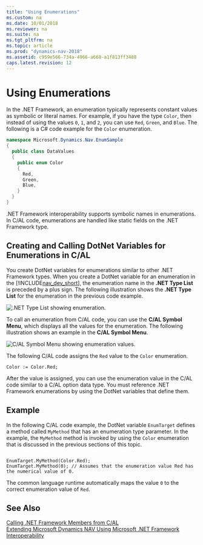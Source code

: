```yaml
---
title: "Using Enumerations"
ms.custom: na
ms.date: 10/01/2018
ms.reviewer: na
ms.suite: na
ms.tgt_pltfrm: na
ms.topic: article
ms.prod: "dynamics-nav-2018"
ms.assetid: c959e566-734a-4966-a668-a1f813ff3488
caps.latest.revision: 12
---
```

# Using Enumerations
In the .NET Framework, an enumeration typically represents constant values as symbolic or literal names. For example, if you have the type `Color`, then instead of using the values `0`, `1`, and `2`, you can use `Red`, `Green`, and `Blue`. The following is a C\# code example for the `Color` enumeration.  

```c#  
namespace Microsoft.Dynamics.Nav.EnumSample  
{  
  public class DataValues  
  {  
    public enum Color   
    {  
      Red,  
      Green,  
      Blue,  
    }  
  }  
}
```  

.NET Framework interoperability supports symbolic names in enumerations. In C/AL code, enumerations are handled like static fields on the .NET Framework type.  

## Creating and Calling DotNet Variables for Enumerations in C/AL  
 You create DotNet variables for enumerations similar to other .NET Framework types. When you create a DotNet variable for an enumeration in the [!INCLUDE[nav_dev_short](includes/nav_dev_short_md.md)], the enumeration name in the **.NET Type List** is preceded by a plus sign. The following illustration shows the **.NET Type List** for the enumeration in the previous code example.  

 ![.NET Type List showing enumeration.](media/NAV_DotNet_Enum_Setup.png "NAV\_DotNet\_Enum\_Setup")  

 To call an enumeration from C/AL code, you can use the **C/AL Symbol Menu**, which displays all the values for the enumeration. The following illustration shows an example in the **C/AL Symbol Menu**.  

 ![C&#47;AL Symbol Menu showing enumeration values.](media/NAV_Dotnet_Enum_Symbol.png "NAV\_Dotnet\_Enum\_Symbol")  

 The following C/AL code assigns the `Red` value to the `Color` enumeration.  

```  
Color := Color.Red;  
```  

 After the value is assigned, you can use the enumeration value in the C/AL code similar to a C/AL option data type. You must reference .NET Framework enumerations by using the DotNet variables that define them.  

## Example  
 In the following C/AL code example, the DotNet variable `EnumTarget` defines a method called `MyMethod` that has an enumeration type parameter. In the example, the `MyMethod` method is invoked by using the `Color` enumeration that is discussed in the previous sections of this topic.  

```  

EnumTarget.MyMethod(Color.Red);  
EnumTarget.MyMethod(0); // Assumes that the enumeration value Red has the numerical value of 0.  
```  

 The common language runtime automatically maps the value `0` to the correct enumeration value of `Red`.  

## See Also  
 [Calling .NET Framework Members from C/AL](Calling-.NET-Framework-Members-from-C-AL.md)   
 [Extending Microsoft Dynamics NAV Using Microsoft .NET Framework Interoperability](Extending-Microsoft-Dynamics-NAV-Using-Microsoft-.NET-Framework-Interoperability.md)
